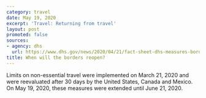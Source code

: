 ```yaml
---
category: travel
date: May 19, 2020
excerpt: 'Travel: Returning from travel'
layout: post
promoted: false
sources:
- agency: dhs
  url: https://www.dhs.gov/news/2020/04/21/fact-sheet-dhs-measures-border-limit-further-spread-coronavirus
title: When will the borders reopen?
---
```


Limits on non-essential travel were implemented on March 21, 2020 and were reevaluated after 30 days by the United States, Canada and Mexico. On May 19, 2020, these measures were extended until June 21, 2020.